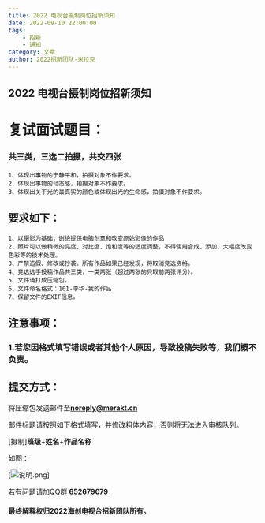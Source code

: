 ```yaml
---
title: 2022 电视台摄制岗位招新须知
date: 2022-09-10 22:00:00
tags: 
    - 招新
    - 通知
category: 文章
author: 2022招新团队-米拉克
---
```


## 2022 电视台摄制岗位招新须知

# 复试面试题目：

### 共三类，三选二拍摄，共交四张

    1、体现出事物的宁静平和，拍摄对象不作要求。
    2、体现出事物的动态感，拍摄对象不作要求。
    3、体现出关于光的最真实的颜色或体现出光的生命感，拍摄对象不作要求。

## 要求如下：

    1、以摄影为基础，谢绝提供电脑创意和改变原始影像的作品
    2、照片可以做稍微的亮度、对比度、饱和度等的适度调整，不得使用合成、添加、大幅度改变色彩等的技术处理。
    3、严禁造假、修改或抄袭。所有作品如果已经发现，将取消竞选资格。
    4、竞选选手投稿作品共三类，一类两张（超过两张的只取前两张评分）。
    5、文件请打成压缩包。
    6、文件命名格式：101-李华-我的作品
    7、保留文件的EXIF信息。


## 注意事项：

### 1.若您因格式填写错误或者其他个人原因，导致投稿失败等，我们**概不负责**。

## 提交方式：

将压缩包发送邮件至[**noreply@merakt.cn**](mailto:noreply@merakt.cn?subject=[摄制]班级+姓名+作品标题)

邮件标题请按照如下格式填写，并修改粗体内容，否则将无法进入审核队列。

[摄制]**班级**+**姓名**+**作品名称** 

如图：

[![说明.png](https://s1.ax1x.com/2022/09/10/vO1Rpt.png)]

若有问题请加QQ群 [**652679079**](https://qm.qq.com/cgi-bin/qm/qr?k=u9Q5qq4QpzjeSarOT0Kveo9t8TjVZVO5&authKey=+supNnqCxwBdc5aGUKEOJ4DsUkIEUkXtIKrtFSGiwagsaZTPUlMuom2GB3HBjguj&noverify=0)

#### 最终解释权归**2022海创电视台招新团队**所有。
